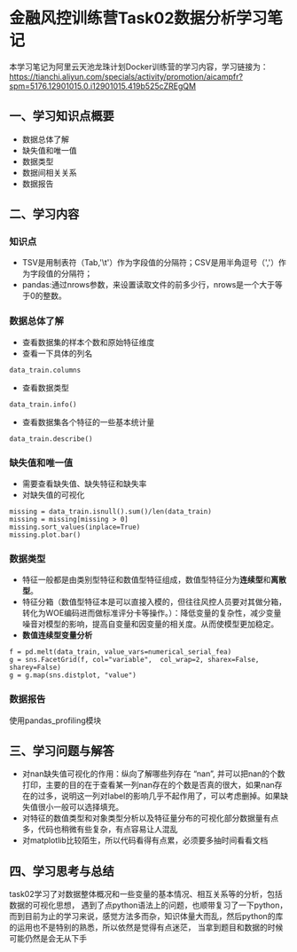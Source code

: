 # 金融风控训练营Task02数据分析学习笔记
本学习笔记为阿里云天池龙珠计划Docker训练营的学习内容，学习链接为：
https://tianchi.aliyun.com/specials/activity/promotion/aicampfr?spm=5176.12901015.0.i12901015.419b525cZREgQM

## 一、学习知识点概要
* 数据总体了解                                              
* 缺失值和唯一值
* 数据类型
* 数据间相关关系
* 数据报告

## 二、学习内容
### 知识点
* TSV是用制表符（Tab,'\t'）作为字段值的分隔符；CSV是用半角逗号（','）作为字段值的分隔符；
* pandas:通过nrows参数，来设置读取文件的前多少行，nrows是一个大于等于0的整数。
### 数据总体了解
* 查看数据集的样本个数和原始特征维度
* 查看一下具体的列名
```
data_train.columns
```
* 查看数据类型
```
data_train.info()
```
* 查看数据集各个特征的一些基本统计量
```
data_train.describe()
```
### 缺失值和唯一值
* 需要查看缺失值、缺失特征和缺失率
* 对缺失值的可视化
```
missing = data_train.isnull().sum()/len(data_train)
missing = missing[missing > 0]
missing.sort_values(inplace=True)
missing.plot.bar()
```

### 数据类型
* 特征一般都是由类别型特征和数值型特征组成，数值型特征分为**连续型**和**离散型**。
* 特征分箱（数值型特征本是可以直接入模的，但往往风控人员要对其做分箱，转化为WOE编码进而做标准评分卡等操作。）：降低变量的复杂性，减少变量噪音对模型的影响，提高自变量和因变量的相关度。从而使模型更加稳定。
* **数值连续型变量分析**
```
f = pd.melt(data_train, value_vars=numerical_serial_fea)
g = sns.FacetGrid(f, col="variable",  col_wrap=2, sharex=False, sharey=False)
g = g.map(sns.distplot, "value")
```

### 数据报告
使用pandas_profiling模块

## 三、学习问题与解答
* 对nan缺失值可视化的作用：纵向了解哪些列存在 “nan”, 并可以把nan的个数打印，主要的目的在于查看某一列nan存在的个数是否真的很大，如果nan存在的过多，说明这一列对label的影响几乎不起作用了，可以考虑删掉。如果缺失值很小一般可以选择填充。
* 对特征的数值类型和对象类型分析以及特征量分布的可视化部分数据量有点多，代码也稍微有些复杂，有点容易让人混乱
* 对matplotlib比较陌生，所以代码看得有点累，必须要多抽时间看看文档
## 四、学习思考与总结
task02学习了对数据整体概况和一些变量的基本情况、相互关系等的分析，包括数据的可视化思想，
遇到了点python语法上的问题，也顺带复习了一下python，
而到目前为止的学习来说，感觉方法多而杂，知识体量大而乱，然后python的库的运用也不是特别的熟悉，所以依然是觉得有点迷茫，
当拿到题目和数据的时候可能仍然是会无从下手
